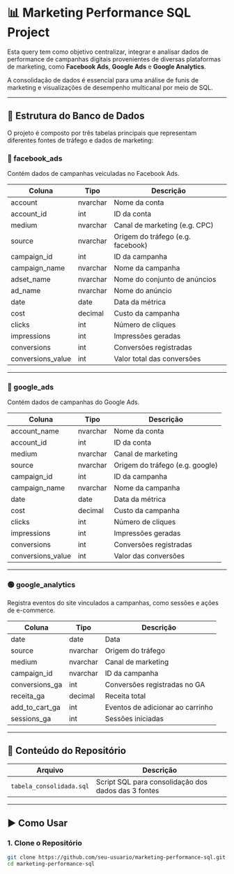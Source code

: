# 📊 Marketing Performance SQL Project

Esta query tem como objetivo centralizar, integrar e analisar dados de performance de campanhas digitais provenientes de diversas plataformas de marketing, como **Facebook Ads**, **Google Ads** e **Google Analytics**.

A consolidação de dados é essencial para uma análise de funis de marketing e visualizações de desempenho multicanal por meio de SQL.

---

## 🧱 Estrutura do Banco de Dados

O projeto é composto por três tabelas principais que representam diferentes fontes de tráfego e dados de marketing:

### 🔵 facebook_ads

Contém dados de campanhas veiculadas no Facebook Ads.

| Coluna             | Tipo      | Descrição                        |
|--------------------|-----------|----------------------------------|
| account            | nvarchar  | Nome da conta                    |
| account_id         | int       | ID da conta                      |
| medium             | nvarchar  | Canal de marketing (e.g. CPC)    |
| source             | nvarchar  | Origem do tráfego (e.g. facebook)|
| campaign_id        | int       | ID da campanha                   |
| campaign_name      | nvarchar  | Nome da campanha                 |
| adset_name         | nvarchar  | Nome do conjunto de anúncios     |
| ad_name            | nvarchar  | Nome do anúncio                  |
| date               | date      | Data da métrica                  |
| cost               | decimal   | Custo da campanha                |
| clicks             | int       | Número de cliques                |
| impressions        | int       | Impressões geradas               |
| conversions        | int       | Conversões registradas           |
| conversions_value  | int       | Valor total das conversões       |

---

### 🔴 google_ads

Contém dados de campanhas do Google Ads.

| Coluna             | Tipo      | Descrição                        |
|--------------------|-----------|----------------------------------|
| account_name       | nvarchar  | Nome da conta                    |
| account_id         | int       | ID da conta                      |
| medium             | nvarchar  | Canal de marketing               |
| source             | nvarchar  | Origem do tráfego (e.g. google)  |
| campaign_id        | int       | ID da campanha                   |
| campaign_name      | nvarchar  | Nome da campanha                 |
| date               | date      | Data da métrica                  |
| cost               | decimal   | Custo da campanha                |
| clicks             | int       | Número de cliques                |
| impressions        | int       | Impressões geradas               |
| conversions        | int       | Conversões registradas           |
| conversions_value  | int       | Valor das conversões             |

---

### 🟢 google_analytics

Registra eventos do site vinculados a campanhas, como sessões e ações de e-commerce.

| Coluna             | Tipo      | Descrição                            |
|--------------------|-----------|--------------------------------------|
| date               | date      | Data                                 |
| source             | nvarchar  | Origem do tráfego                    |
| medium             | nvarchar  | Canal de marketing                   |
| campaign_id        | nvarchar  | ID da campanha                       |
| conversions_ga     | int       | Conversões registradas no GA         |
| receita_ga         | decimal   | Receita total                        |
| add_to_cart_ga     | int       | Eventos de adicionar ao carrinho     |
| sessions_ga        | int       | Sessões iniciadas                    |

---

## 📂 Conteúdo do Repositório

| Arquivo                    | Descrição                                        |
|----------------------------|--------------------------------------------------|
| `tabela_consolidada.sql`  | Script SQL para consolidação dos dados das 3 fontes |

---

## ▶️ Como Usar

### 1. Clone o Repositório

```bash
git clone https://github.com/seu-usuario/marketing-performance-sql.git
cd marketing-performance-sql
